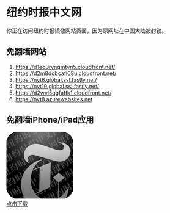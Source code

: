 <h1>纽约时报中文网</h1>
<p>你正在访问纽约时报镜像网站页面，因为原网址在中国大陆被封锁。</p>
<h2>免翻墙网站</h2>
<ol>
<li><a href="https://d1eo0ryngmtyn5.cloudfront.net/" target="1">https://d1eo0ryngmtyn5.cloudfront.net/</a></li>
<li><a href="https://d2m8dobcafl08u.cloudfront.net/" target="2">https://d2m8dobcafl08u.cloudfront.net/</a></li>
<li><a href="https://nyt6.global.ssl.fastly.net/" target="3">https://nyt6.global.ssl.fastly.net/</a></li>
<li><a href="https://nyt10.global.ssl.fastly.net/" target="4">https://nyt10.global.ssl.fastly.net/</a></li>
<li><a href="https://d2wyl5qgfaffk1.cloudfront.net/" target="5">https://d2wyl5qgfaffk1.cloudfront.net/</a></li>
<li><a href="https://nyt8.azurewebsites.net" target="6">https://nyt8.azurewebsites.net</a></li>
</ol>
<h2>免翻墙iPhone/iPad应用</h2>
<p>
	<a href="https://itunes.apple.com/cn/app/niu-yue-shi-bao-zhong-wen-wang/id807498298?mt=8">
		<img src="icon175x175.jpeg" />
		<br/>点击下载
	</a>
</p>